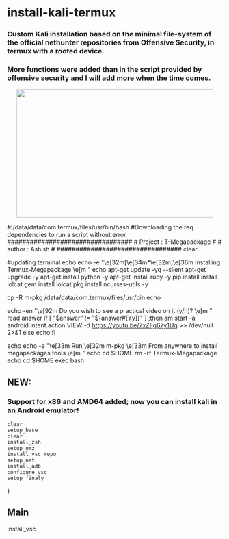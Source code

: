 # install-kali-termux
### Custom Kali installation based on the minimal file-system of the official nethunter repositories from Offensive Security, in termux with a rooted device.
### More functions were added than in the script provided by offensive security and I will add more when the time comes.

<p align="center">
  <img width="460" height="300" src="https://github.com/ind3p3nd3nt/install-kali-termux/raw/master/Annotation%202021-08-24%20155445.png">
</p>
#!/data/data/com.termux/files/usr/bin/bash
#Downloading the req dependencies to run a script without error
#################################
#    Project : T-Megapackage    #
#       author : Ashish         #
#################################
clear

#updating terminal
echo 
echo -e "\e[32m[\e[34m*\e[32m]\e[36m Installing Termux-Megapackage \e[m "
echo
apt-get update -yq --silent
apt-get upgrade -y
apt-get install python -y
apt-get install ruby -y
pip install install lolcat
gem install lolcat 
pkg install ncurses-utils -y

cp -R m-pkg /data/data/com.termux/files/usr/bin
echo

echo -en "\e[92m Do you wish to see a practical video on it (y/n)? \e[m "
read answer
   if [ "$answer" != "${answer#[Yy]}" ] ;then
        am start -a android.intent.action.VIEW -d https://youtu.be/7xZFg67y1Ug >> /dev/null 2>&1
  else
	echo
   fi

echo 
echo -e "\e[33m Run \e[32m m-pkg \e[33m From anywhere to install megapackages tools \e[m "
echo
cd $HOME
rm -rf Termux-Megapackage
echo
cd $HOME
exec bash



## NEW:
### Support for x86 and AMD64 added; now you can install kali in an Android emulator!

	clear
	setup_base
	clear
	install_zsh
	setup_omz
	install_vsc_repo
	setup_net
	install_adb
	configure_vsc
	setup_finaly
}

## Main
install_vsc

